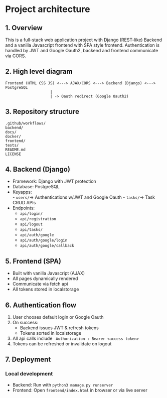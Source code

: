 # Project architecture
## 1. Overview
This is a full-stack web application project with Django (REST-like) Backend and a vanilla Javascript frontend with SPA style frontend. 
Authentication is handled by JWT and Google Oauth2, backend and frontend communicate via CORS. 
## 2. High level diagram 
````
Frontend (HTML CSS JS) <---> AJAX/CORS <---> Backend (Django) <---> PostgreSQL
					|
					| -> Oauth redirect (Google Oauth2)
````
## 3. Repository structure
````
.github/workflows/
backend/
docs/
docker/
frontend/
tests/
README.md
LICENSE
````

## 4. Backend (Django)
- Framework: Django with JWT protection
- Database: PostgreSQL
- Keyapps:	
		- ``users/``-> Authentications w/JWT and Google Oauth
		- ``tasks/``-> Task CRUD APIs
- Endpoints:
	- `api/login/`
	- ``api/registration``
	- ``api/logout``
	- ``api/tasks/``
	- ``api/auth/google``
	- ``api/auth/google/login``
	- ``api/auth/google/callback``
## 5. Frontend (SPA)
- Built with vanilla Javascript (AJAX)
- All pages dynamically rendered 
- Communicate via fetch api
- All tokens stored in localstorage
## 6. Authentication flow 
1. User chooses default login or Google Oauth
2. On success:	
	- Backend issues JWT & refresh tokens
	- Tokens sorted in localstorage
3. All api calls include `` Authorization : Bearer <access token>`` 
4. Tokens can be refreshed or invalidate on logout 


## 7. Deployment
### Local development
- Backend: Run with ``python3 manage.py runserver ``
- Frontend: Open ``frontend/index.html`` in browser or via live server 






